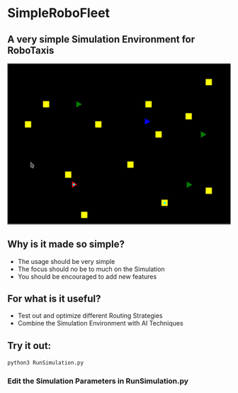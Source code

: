 # SimpleRoboFleet
## A very simple Simulation Environment for RoboTaxis

![SimpleRoboFleet](SimpleRoboFleet.gif)

## Why is it made so simple?
* The usage should be very simple 
* The focus should no be to much on the Simulation
* You should be encouraged to add new features

## For what is it useful?
* Test out and optimize different Routing Strategies
* Combine the Simulation Environment with AI Techniques


## Try it out:
```bash
python3 RunSimulation.py
```

### Edit the Simulation Parameters in RunSimulation.py

